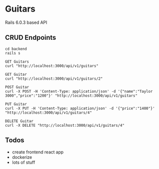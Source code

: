 # Guitars

Rails 6.0.3 based API

## CRUD Endpoints

```
cd backend
rails s

GET Guitars
curl "http://localhost:3000/api/v1/guitars"

GET Guitar
curl "http://localhost:3000/api/v1/guitars/2"

POST Guitar
curl -X POST -H 'Content-Type: application/json' -d '{"name":"Taylor 3000","price":"1200"}' "http://localhost:3000/api/v1/guitars"

PUT Guitar
curl -X PUT -H 'Content-Type: application/json' -d '{"price":"1400"}' "http://localhost:3000/api/v1/guitars/4"

DELETE Guitar
curl -X DELETE "http://localhost:3000/api/v1/guitars/4"
```

## Todos

- create frontend react app
- dockerize
- lots of stuff